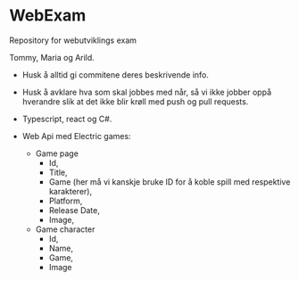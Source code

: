 # WebExam
Repository for webutviklings exam

Tommy, Maria og Arild.

* Husk å alltid gi commitene deres beskrivende info. 
* Husk å avklare hva som skal jobbes med når, så vi ikke jobber oppå hverandre slik at det ikke blir krøll med push og pull requests.

* Typescript, react og C#.

* Web Api med Electric games:
    - Game page
        - Id,
        - Title,
        - Game (her må vi kanskje bruke ID for å koble spill med respektive karakterer),
        - Platform,
        - Release Date,
        - Image,
    - Game character
        - Id,
        - Name,
        - Game,
        - Image

